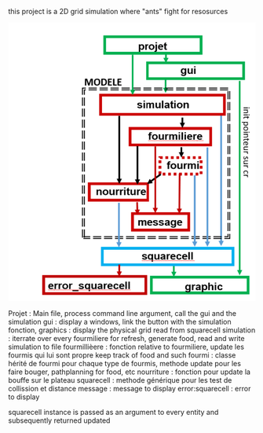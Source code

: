 this project is a 2D grid simulation where "ants" fight for resosurces


![img.png](img.png)

Projet : Main file, process command line argument, call the gui and the simulation
gui : display a windows, link the button with the simulation fonction,
graphics : display the physical grid read from squarecell
simulation : iterrate over every fourmiliere for refresh, generate food, read and write simulation to file
fourmillièere : fonction relative to fourmiliere, update les fourmis qui lui sont propre keep track of food and such
fourmi : classe hérité de fourmi pour chaque type de fourmis, methode update pour les faire bouger, pathplanning for food, etc
nourriture : fonction pour update la bouffe sur le plateau
squarecell : methode générique pour les test de collission et distance
message : message to display
error:squarecell : error to display

squarecell instance is passed as an argument to every entity and subsequently returned updated
